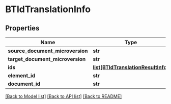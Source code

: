 # BTIdTranslationInfo

## Properties
Name | Type | Description | Notes
------------ | ------------- | ------------- | -------------
**source_document_microversion** | **str** |  | [optional] 
**target_document_microversion** | **str** |  | [optional] 
**ids** | [**list[BTIdTranslationResultInfo]**](BTIdTranslationResultInfo.md) |  | [optional] 
**element_id** | **str** |  | [optional] 
**document_id** | **str** |  | [optional] 

[[Back to Model list]](../README.md#documentation-for-models) [[Back to API list]](../README.md#documentation-for-api-endpoints) [[Back to README]](../README.md)


